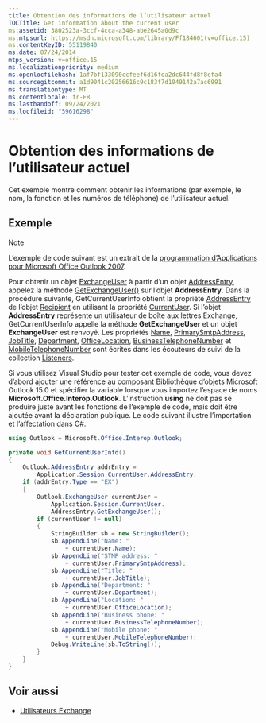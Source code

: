 ```yaml
---
title: Obtention des informations de l’utilisateur actuel
TOCTitle: Get information about the current user
ms:assetid: 3802523a-3ccf-4cca-a348-abe2645a0d9c
ms:mtpsurl: https://msdn.microsoft.com/library/Ff184601(v=office.15)
ms:contentKeyID: 55119840
ms.date: 07/24/2014
mtps_version: v=office.15
ms.localizationpriority: medium
ms.openlocfilehash: 1af7bf133090ccfeef6d16fea2dc644fd8f8efa4
ms.sourcegitcommit: a1d9041c20256616c9c183f7d1049142a7ac6991
ms.translationtype: MT
ms.contentlocale: fr-FR
ms.lasthandoff: 09/24/2021
ms.locfileid: "59616298"
---
```

# <a name="get-information-about-the-current-user"></a>Obtention des informations de l’utilisateur actuel

Cet exemple montre comment obtenir les informations (par exemple, le nom, la fonction et les numéros de téléphone) de l’utilisateur actuel.

## <a name="example"></a>Exemple

> [!NOTE] 
> L’exemple de code suivant est un extrait de la [programmation d’Applications pour Microsoft Office Outlook 2007](https://www.amazon.com/gp/product/0735622493?ie=UTF8&tag=msmsdn-20&linkCode=as2&camp=1789&creative=9325&creativeASIN=0735622493).

Pour obtenir un objet [ExchangeUser](https://msdn.microsoft.com/library/bb609574\(v=office.15\)) à partir d’un objet [AddressEntry](https://msdn.microsoft.com/library/bb609728\(v=office.15\)), appelez la méthode [GetExchangeUser()](https://msdn.microsoft.com/library/bb611808\(v=office.15\)) sur l’objet **AddressEntry**. Dans la procédure suivante, GetCurrentUserInfo obtient la propriété [AddressEntry](https://msdn.microsoft.com/library/bb644359\(v=office.15\)) de l’objet [Recipient](https://msdn.microsoft.com/library/bb624370\(v=office.15\)) en utilisant la propriété [CurrentUser](https://msdn.microsoft.com/library/bb622574\(v=office.15\)). Si l’objet **AddressEntry** représente un utilisateur de boîte aux lettres Exchange, GetCurrentUserInfo appelle la méthode **GetExchangeUser** et un objet **ExchangeUser** est renvoyé. Les propriétés [Name](https://msdn.microsoft.com/library/bb622941\(v=office.15\)), [PrimarySmtpAddress](https://msdn.microsoft.com/library/bb645506\(v=office.15\)), [JobTitle](https://msdn.microsoft.com/library/bb645451\(v=office.15\)), [Department](https://msdn.microsoft.com/library/bb623789\(v=office.15\)), [OfficeLocation](https://msdn.microsoft.com/library/bb611429\(v=office.15\)), [BusinessTelephoneNumber](https://msdn.microsoft.com/library/bb612294\(v=office.15\)) et [MobileTelephoneNumber](https://msdn.microsoft.com/library/bb609292\(v=office.15\)) sont écrites dans les écouteurs de suivi de la collection [Listeners](https://msdn.microsoft.com/library/system.diagnostics.debug.listeners.aspx).

Si vous utilisez Visual Studio pour tester cet exemple de code, vous devez d’abord ajouter une référence au composant Bibliothèque d’objets Microsoft Outlook 15.0 et spécifier la variable lorsque vous importez l’espace de noms **Microsoft.Office.Interop.Outlook**. L’instruction **using** ne doit pas se produire juste avant les fonctions de l’exemple de code, mais doit être ajoutée avant la déclaration publique. Le code suivant illustre l’importation et l’affectation dans C\#.

```csharp
using Outlook = Microsoft.Office.Interop.Outlook;
```


```csharp
private void GetCurrentUserInfo()
{
    Outlook.AddressEntry addrEntry =
        Application.Session.CurrentUser.AddressEntry;
    if (addrEntry.Type == "EX")
    {
        Outlook.ExchangeUser currentUser =
            Application.Session.CurrentUser.
            AddressEntry.GetExchangeUser();
        if (currentUser != null)
        {
            StringBuilder sb = new StringBuilder();
            sb.AppendLine("Name: "
                + currentUser.Name);
            sb.AppendLine("STMP address: "
                + currentUser.PrimarySmtpAddress);
            sb.AppendLine("Title: "
                + currentUser.JobTitle);
            sb.AppendLine("Department: "
                + currentUser.Department);
            sb.AppendLine("Location: "
                + currentUser.OfficeLocation);
            sb.AppendLine("Business phone: "
                + currentUser.BusinessTelephoneNumber);
            sb.AppendLine("Mobile phone: "
                + currentUser.MobileTelephoneNumber);
            Debug.WriteLine(sb.ToString());
        }
    }
}
```

## <a name="see-also"></a>Voir aussi

- [Utilisateurs Exchange](exchange-users.md)

